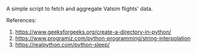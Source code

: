 A simple script to fetch and aggregate Vatsim flights' data.

References:

1. https://www.geeksforgeeks.org/create-a-directory-in-python/
2. https://www.programiz.com/python-programming/string-interpolation
3. https://realpython.com/python-sleep/
